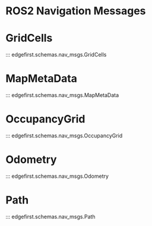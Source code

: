 # ROS2 Navigation Messages

# GridCells
::: edgefirst.schemas.nav_msgs.GridCells

# MapMetaData
::: edgefirst.schemas.nav_msgs.MapMetaData

# OccupancyGrid
::: edgefirst.schemas.nav_msgs.OccupancyGrid

# Odometry
::: edgefirst.schemas.nav_msgs.Odometry

# Path
::: edgefirst.schemas.nav_msgs.Path
